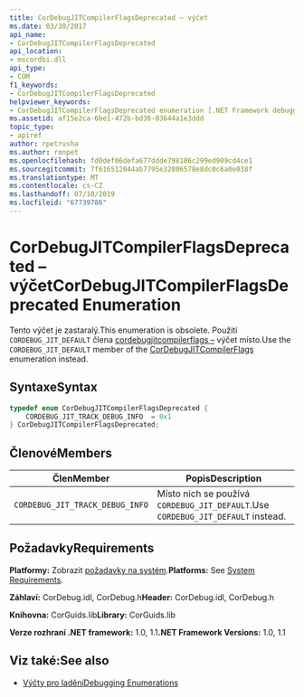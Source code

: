 ```yaml
---
title: CorDebugJITCompilerFlagsDeprecated – výčet
ms.date: 03/30/2017
api_name:
- CorDebugJITCompilerFlagsDeprecated
api_location:
- mscordbi.dll
api_type:
- COM
f1_keywords:
- CorDebugJITCompilerFlagsDeprecated
helpviewer_keywords:
- CorDebugJITCompilerFlagsDeprecated enumeration [.NET Framework debugging]
ms.assetid: af15e2ca-6be1-472b-bd36-03644a1e3ddd
topic_type:
- apiref
author: rpetrusha
ms.author: ronpet
ms.openlocfilehash: fd0def06defa677ddde798106c299ed909cd4ce1
ms.sourcegitcommit: 7f616512044ab7795e32806578e8dc0c6a0e038f
ms.translationtype: MT
ms.contentlocale: cs-CZ
ms.lasthandoff: 07/10/2019
ms.locfileid: "67739786"
---
```

# <a name="cordebugjitcompilerflagsdeprecated-enumeration"></a><span data-ttu-id="5358b-102">CorDebugJITCompilerFlagsDeprecated – výčet</span><span class="sxs-lookup"><span data-stu-id="5358b-102">CorDebugJITCompilerFlagsDeprecated Enumeration</span></span>
<span data-ttu-id="5358b-103">Tento výčet je zastaralý.</span><span class="sxs-lookup"><span data-stu-id="5358b-103">This enumeration is obsolete.</span></span> <span data-ttu-id="5358b-104">Použití `CORDEBUG_JIT_DEFAULT` člena [cordebugjitcompilerflags –](../../../../docs/framework/unmanaged-api/debugging/cordebugjitcompilerflags-enumeration.md) výčet místo.</span><span class="sxs-lookup"><span data-stu-id="5358b-104">Use the `CORDEBUG_JIT_DEFAULT` member of the [CorDebugJITCompilerFlags](../../../../docs/framework/unmanaged-api/debugging/cordebugjitcompilerflags-enumeration.md) enumeration instead.</span></span>  
  
## <a name="syntax"></a><span data-ttu-id="5358b-105">Syntaxe</span><span class="sxs-lookup"><span data-stu-id="5358b-105">Syntax</span></span>  
  
```cpp  
typedef enum CorDebugJITCompilerFlagsDeprecated {  
    CORDEBUG_JIT_TRACK_DEBUG_INFO  = 0x1  
} CorDebugJITCompilerFlagsDeprecated;  
```  
  
## <a name="members"></a><span data-ttu-id="5358b-106">Členové</span><span class="sxs-lookup"><span data-stu-id="5358b-106">Members</span></span>  
  
|<span data-ttu-id="5358b-107">Člen</span><span class="sxs-lookup"><span data-stu-id="5358b-107">Member</span></span>|<span data-ttu-id="5358b-108">Popis</span><span class="sxs-lookup"><span data-stu-id="5358b-108">Description</span></span>|  
|------------|-----------------|  
|`CORDEBUG_JIT_TRACK_DEBUG_INFO`|<span data-ttu-id="5358b-109">Místo nich se používá `CORDEBUG_JIT_DEFAULT`.</span><span class="sxs-lookup"><span data-stu-id="5358b-109">Use `CORDEBUG_JIT_DEFAULT` instead.</span></span>|  
  
## <a name="requirements"></a><span data-ttu-id="5358b-110">Požadavky</span><span class="sxs-lookup"><span data-stu-id="5358b-110">Requirements</span></span>  
 <span data-ttu-id="5358b-111">**Platformy:** Zobrazit [požadavky na systém](../../../../docs/framework/get-started/system-requirements.md).</span><span class="sxs-lookup"><span data-stu-id="5358b-111">**Platforms:** See [System Requirements](../../../../docs/framework/get-started/system-requirements.md).</span></span>  
  
 <span data-ttu-id="5358b-112">**Záhlaví:** CorDebug.idl, CorDebug.h</span><span class="sxs-lookup"><span data-stu-id="5358b-112">**Header:** CorDebug.idl, CorDebug.h</span></span>  
  
 <span data-ttu-id="5358b-113">**Knihovna:** CorGuids.lib</span><span class="sxs-lookup"><span data-stu-id="5358b-113">**Library:** CorGuids.lib</span></span>  
  
 <span data-ttu-id="5358b-114">**Verze rozhraní .NET framework:** 1.0, 1.1</span><span class="sxs-lookup"><span data-stu-id="5358b-114">**.NET Framework Versions:** 1.0, 1.1</span></span>  
  
## <a name="see-also"></a><span data-ttu-id="5358b-115">Viz také:</span><span class="sxs-lookup"><span data-stu-id="5358b-115">See also</span></span>

- [<span data-ttu-id="5358b-116">Výčty pro ladění</span><span class="sxs-lookup"><span data-stu-id="5358b-116">Debugging Enumerations</span></span>](../../../../docs/framework/unmanaged-api/debugging/debugging-enumerations.md)
